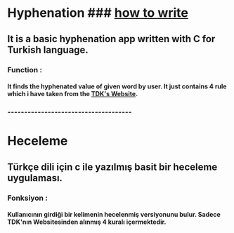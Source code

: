 # Hyphenation ### [how to write](https://ogun.me/)
## It is a basic hyphenation app written with C for Turkish language.

### Function : 
#### It finds the hyphenated value of given word by user. It just contains 4 rule which i have taken from the [TDK's Website](http://www.tdk.gov.tr/index.php?id=208:Hece..&option=com_content).

### -------------------------------------

# Heceleme
## Türkçe dili için c ile yazılmış basit bir heceleme uygulaması.
	
### Fonksiyon : 
#### Kullanıcının girdiği bir kelimenin hecelenmiş versiyonunu bulur. Sadece TDK'nın Websitesinden alınmış 4 kuralı içermektedir.